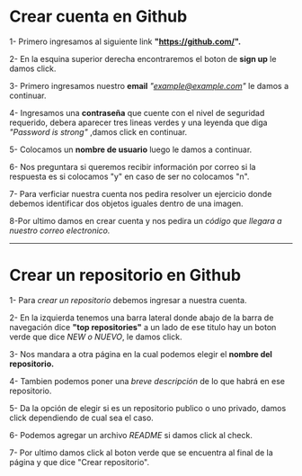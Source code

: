 <h1>Crear cuenta en Github</h1>

1- Primero ingresamos al siguiente link **"https://github.com/".**

2- En la esquina superior derecha encontraremos el boton de **sign up** le damos click.

3- Primero ingresamos nuestro **email** *"example@example.com"* le damos a continuar.

4- Ingresamos una **contraseña** que cuente con el nivel de seguridad requerido, debera aparecer tres lineas verdes y una leyenda que diga *"Password is strong"*
   ,damos click en continuar.

5- Colocamos un **nombre de usuario** luego le damos a continuar.

6- Nos preguntara si queremos recibir información por correo si la respuesta es si colocamos "y" en caso de ser no colocamos "n".

7- Para verficiar nuestra cuenta nos pedira resolver un ejercicio donde debemos identificar dos objetos iguales dentro de una imagen.

8-Por ultimo damos en crear cuenta y nos pedira un *código que llegara a nuestro correo electronico.*

-----------------------------------------------------------------------------------------------------
<h1>Crear un repositorio en Github</h1>

1- Para *crear un repositorio* debemos ingresar a nuestra cuenta.

2- En la izquierda tenemos una barra lateral donde abajo de la barra de navegación dice **"top repositories"** a un lado de ese titulo hay un boton verde que dice *NEW o NUEVO*, le damos click.

3- Nos mandara a otra página en la cual podemos elegir el **nombre del repositorio.**

4- Tambien podemos poner una *breve descripción* de lo que habrá en ese repositorio.

5- Da la opción de elegir si es un repositorio publico o uno privado, damos click dependiendo de cual sea el caso.

6- Podemos agregar un archivo *README* si damos click al check.

7- Por ultimo damos click al boton verde que se encuentra al final de la página y que dice "Crear repositorio".

